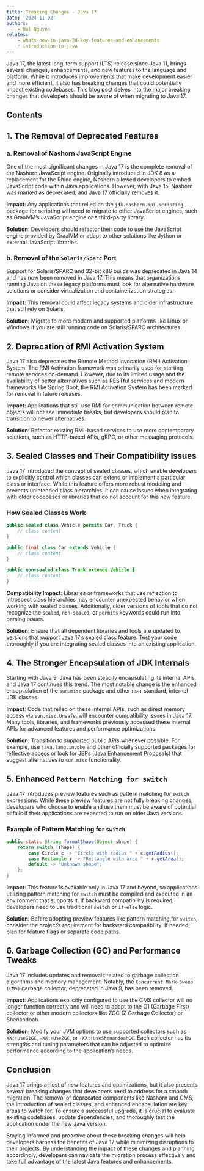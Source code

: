 ```yaml
---
title: Breaking Changes - Java 17
date: '2024-11-02'
authors:
    - Hal Nguyen
relates:
    - whats-new-in-java-24-key-features-and-enhancements
    - introduction-to-java
---
```


Java 17, the latest long-term support (LTS) release since Java 11, brings several changes, enhancements, and new features to the language and platform. While it introduces improvements that make development easier and more efficient, it also has breaking changes that could potentially impact existing codebases. This blog post delves into the major breaking changes that developers should be aware of when migrating to Java 17.

## Contents

## 1. The Removal of Deprecated Features

### a. Removal of Nashorn JavaScript Engine

One of the most significant changes in Java 17 is the complete removal of the Nashorn JavaScript engine. Originally introduced in JDK 8 as a replacement for the Rhino engine, Nashorn allowed developers to embed JavaScript code within Java applications. However, with Java 15, Nashorn was marked as deprecated, and Java 17 officially removes it.

**Impact**: Any applications that relied on the `jdk.nashorn.api.scripting` package for scripting will need to migrate to other JavaScript engines, such as GraalVM’s JavaScript engine or a third-party library.

**Solution**: Developers should refactor their code to use the JavaScript engine provided by GraalVM or adapt to other solutions like Jython or external JavaScript libraries.

### b. Removal of the `Solaris/Sparc` Port

Support for Solaris/SPARC and 32-bit x86 builds was deprecated in Java 14 and has now been removed in Java 17. This means that organizations running Java on these legacy platforms must look for alternative hardware solutions or consider virtualization and containerization strategies.

**Impact**: This removal could affect legacy systems and older infrastructure that still rely on Solaris.

**Solution**: Migrate to more modern and supported platforms like Linux or Windows if you are still running code on Solaris/SPARC architectures.

## 2. Deprecation of RMI Activation System

Java 17 also deprecates the Remote Method Invocation (RMI) Activation System. The RMI Activation framework was primarily used for starting remote services on-demand. However, due to its limited usage and the availability of better alternatives such as RESTful services and modern frameworks like Spring Boot, the RMI Activation System has been marked for removal in future releases.

**Impact**: Applications that still use RMI for communication between remote objects will not see immediate breaks, but developers should plan to transition to newer alternatives.

**Solution**: Refactor existing RMI-based services to use more contemporary solutions, such as HTTP-based APIs, gRPC, or other messaging protocols.

## 3. Sealed Classes and Their Compatibility Issues

Java 17 introduced the concept of sealed classes, which enable developers to explicitly control which classes can extend or implement a particular class or interface. While this feature offers more robust modeling and prevents unintended class hierarchies, it can cause issues when integrating with older codebases or libraries that do not account for this new feature.

### How Sealed Classes Work

```java
public sealed class Vehicle permits Car, Truck {
    // class content
}

public final class Car extends Vehicle {
    // class content
}

public non-sealed class Truck extends Vehicle {
    // class content
}
```

**Compatibility Impact**: Libraries or frameworks that use reflection to introspect class hierarchies may encounter unexpected behavior when working with sealed classes. Additionally, older versions of tools that do not recognize the `sealed`, `non-sealed`, or `permits` keywords could run into parsing issues.

**Solution**: Ensure that all dependent libraries and tools are updated to versions that support Java 17’s sealed class feature. Test your code thoroughly if you are integrating sealed classes into an existing application.

## 4. The Stronger Encapsulation of JDK Internals

Starting with Java 9, Java has been steadily encapsulating its internal APIs, and Java 17 continues this trend. The most notable change is the enhanced encapsulation of the `sun.misc` package and other non-standard, internal JDK classes.

**Impact**: Code that relied on these internal APIs, such as direct memory access via `sun.misc.Unsafe`, will encounter compatibility issues in Java 17. Many tools, libraries, and frameworks previously accessed these internal APIs for advanced features and performance optimizations.

**Solution**: Transition to supported public APIs whenever possible. For example, use `java.lang.invoke` and other officially supported packages for reflective access or look for JEPs (Java Enhancement Proposals) that suggest alternatives to `sun.misc` functionality.

## 5. Enhanced `Pattern Matching for switch`

Java 17 introduces preview features such as pattern matching for `switch` expressions. While these preview features are not fully breaking changes, developers who choose to enable and use them must be aware of potential pitfalls if their applications are expected to run on older Java versions.

### Example of Pattern Matching for `switch`

```java
public static String formatShape(Object shape) {
    return switch (shape) {
        case Circle c -> "Circle with radius " + c.getRadius();
        case Rectangle r -> "Rectangle with area " + r.getArea();
        default -> "Unknown shape";
    };
}
```

**Impact**: This feature is available only in Java 17 and beyond, so applications utilizing pattern matching for `switch` must be compiled and executed in an environment that supports it. If backward compatibility is required, developers need to use traditional `switch` or `if-else` logic.

**Solution**: Before adopting preview features like pattern matching for `switch`, consider the project’s requirement for backward compatibility. If needed, plan for feature flags or separate code paths.

## 6. Garbage Collection (GC) and Performance Tweaks

Java 17 includes updates and removals related to garbage collection algorithms and memory management. Notably, the `Concurrent Mark-Sweep (CMS)` garbage collector, deprecated in Java 9, has been removed.

**Impact**: Applications explicitly configured to use the CMS collector will no longer function correctly and will need to adapt to the G1 (Garbage First) collector or other modern collectors like ZGC (Z Garbage Collector) or Shenandoah.

**Solution**: Modify your JVM options to use supported collectors such as `-XX:+UseG1GC`, `-XX:+UseZGC`, or `-XX:+UseShenandoahGC`. Each collector has its strengths and tuning parameters that can be adjusted to optimize performance according to the application’s needs.

## Conclusion

Java 17 brings a host of new features and optimizations, but it also presents several breaking changes that developers need to address for a smooth migration. The removal of deprecated components like Nashorn and CMS, the introduction of sealed classes, and enhanced encapsulation are key areas to watch for. To ensure a successful upgrade, it is crucial to evaluate existing codebases, update dependencies, and thoroughly test the application under the new Java version.

Staying informed and proactive about these breaking changes will help developers harness the benefits of Java 17 while minimizing disruptions to their projects. By understanding the impact of these changes and planning accordingly, developers can navigate the migration process effectively and take full advantage of the latest Java features and enhancements.
